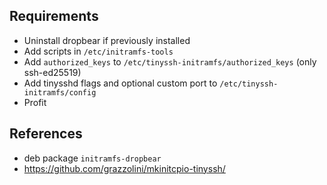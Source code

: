 ## Requirements

- Uninstall dropbear if previously installed
- Add scripts in `/etc/initramfs-tools`
- Add `authorized_keys` to `/etc/tinyssh-initramfs/authorized_keys` (only ssh-ed25519)
- Add tinysshd flags and optional custom port to `/etc/tinyssh-initramfs/config`
- Profit

## References
- deb package `initramfs-dropbear`
- https://github.com/grazzolini/mkinitcpio-tinyssh/

